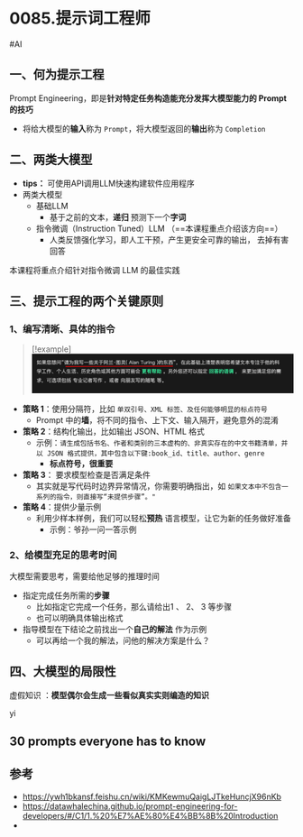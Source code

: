 
# 0085.提示词工程师


#AI 

## 一、何为提示工程

 Prompt Engineering，即是**针对特定任务构造能充分发挥大模型能力的 Prompt 的技巧**

- 将给大模型的**输入**称为 `Prompt`，将大模型返回的**输出**称为 `Completion`

## 二、两类大模型

- **tips：** 可使用API调用LLM快速构建软件应用程序
- 两类大模型
	- 基础LLM
		- 基于之前的文本，**递归** 预测下一个**字词**
	- 指令微调（Instruction Tuned）LLM  （==本课程重点介绍该方向==）
		- 人类反馈强化学习，即人工干预，产生更安全可靠的输出， 去掉有害回答

本课程将重点介绍针对指令微调 LLM 的最佳实践

## 三、提示工程的**两个关键原则**

###  1、编写清晰、具体的指令

> [!example]
> ![image.png|600|600](images/637c2acc01ea6baf84c9d6ee8f8ba2ec.png) 

- **策略 1**：使用分隔符，比如 `单双引号、XML 标签、及任何能够明显的标点符号`
	-  Prompt 中的**墙**，将不同的指令、上下文、输入隔开，避免意外的混淆
- **策略 2**：结构化输出，比如输出 JSON、HTML 格式
	- 示例：`请生成包括书名、作者和类别的三本虚构的、非真实存在的中文书籍清单，并以 JSON 格式提供，其中包含以下键:book_id、title、author、genre`
		- **标点符号，很重要**
- **策略 3**： 要求模型检查是否满足条件
	- 其实就是写代码时边界异常情况，你需要明确指出，如 `如果文本中不包含一系列的指令，则直接写“未提供步骤”。"`
- **策略 4**：提供少量示例
	- 利用少样本样例，我们可以轻松**预热** 语言模型，让它为新的任务做好准备
		- 示例：爷孙一问一答示例

### 2、给模型充足的思考时间

大模型需要思考，需要给他足够的推理时间

- 指定完成任务所需的**步骤**
	- 比如指定它完成一个任务，那么请给出1 、 2、 3 等步骤
	- 也可以明确具体输出格式
- 指导模型在下结论之前找出一个**自己的解法** 作为示例
	- 可以再给一个我的解法，问他的解决方案是什么？

## 四、大模型的局限性

虚假知识 ：**模型偶尔会生成一些看似真实实则编造的知识**

yi


## 30 prompts everyone has to know


## 参考

- https://ywh1bkansf.feishu.cn/wiki/KMKewmuQaigLJTkeHuncjX96nKb
- https://datawhalechina.github.io/prompt-engineering-for-developers/#/C1/1.%20%E7%AE%80%E4%BB%8B%20Introduction
- 
